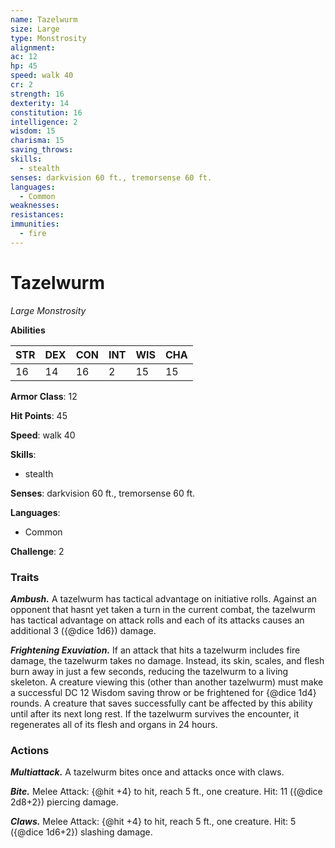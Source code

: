 ```yaml
---
name: Tazelwurm
size: Large
type: Monstrosity
alignment: 
ac: 12
hp: 45
speed: walk 40
cr: 2
strength: 16
dexterity: 14
constitution: 16
intelligence: 2
wisdom: 15
charisma: 15
saving_throws:
skills:
  - stealth
senses: darkvision 60 ft., tremorsense 60 ft.
languages:
  - Common
weaknesses:
resistances:
immunities:
  - fire
---
```


# Tazelwurm

*Large Monstrosity*

**Abilities**

| STR | DEX | CON | INT | WIS | CHA |
| --- | --- | --- | --- | --- | --- |
| 16 | 14 | 16 | 2 | 15 | 15 |

**Armor Class**: 12

**Hit Points**: 45

**Speed**: walk 40

**Skills**:
  - stealth

**Senses**: darkvision 60 ft., tremorsense 60 ft.

**Languages**:
  - Common

**Challenge**: 2

### Traits
***Ambush.*** A tazelwurm has tactical advantage on initiative rolls. Against an opponent that hasnt yet taken a turn in the current combat, the tazelwurm has tactical advantage on attack rolls and each of its attacks causes an additional 3 ({@dice 1d6}) damage.

***Frightening Exuviation.*** If an attack that hits a tazelwurm includes fire damage, the tazelwurm takes no damage. Instead, its skin, scales, and flesh burn away in just a few seconds, reducing the tazelwurm to a living skeleton. A creature viewing this (other than another tazelwurm) must make a successful DC 12 Wisdom saving throw or be frightened for {@dice 1d4} rounds. A creature that saves successfully cant be affected by this ability until after its next long rest. If the tazelwurm survives the encounter, it regenerates all of its flesh and organs in 24 hours.

### Actions
***Multiattack.*** A tazelwurm bites once and attacks once with claws.

***Bite.*** Melee Attack: {@hit +4} to hit, reach 5 ft., one creature. Hit: 11 ({@dice 2d8+2}) piercing damage.

***Claws.*** Melee Attack: {@hit +4} to hit, reach 5 ft., one creature. Hit: 5 ({@dice 1d6+2}) slashing damage.

